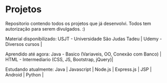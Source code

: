 # Projetos
Repositorio contendo todos os projetos que já desenvolvi. 
Todos tem autorização para serem divulgados.
:)

Material disponibilizado:
USJT - Universidade São Judas Tadeu |
Udemy - Diversos cursos |

Aprendido até agora:
Java - Basico (Variaveis, OO, Conexão com Banco) |
HTML - Intermediario (CSS, JS, Bootstrap, jQuery)|

Estudando atualmente:
Java |
Javascript |
Node.js | 
Express.js |
JSP |
Android |
Python |


